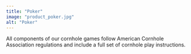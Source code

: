 ```yaml
---
title: "Poker"
image: "product_poker.jpg"
alt: "Poker"
---
```


All components of our cornhole games follow American Cornhole Association regulations and include a full set of cornhole play instructions.
